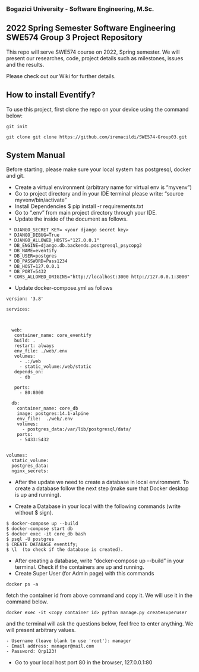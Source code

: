 
### Bogazici University - Software Engineering, M.Sc.

## 2022 Spring Semester Software Engineering SWE574 Group 3 Project Repository

This repo will serve SWE574 course on 2022, Spring semester. 
We will present our researches, code, project details such as milestones, issues and the results.

Please check out our Wiki for further details.

## How to install Eventify?

To use this project, first clone the repo on your device using the command below:

```git init```

```git clone git clone https://github.com/iremacildi/SWE574-Group03.git```

## System Manual

Before starting, please make sure your local system has postgresql, docker and git.

- Create a virtual environment (arbitrary name for virtual env is “myvenv”)
- Go to project directory and in your IDE terminal please write: “source myvenv/bin/activate”
- Install Dependencies $ pip install -r requirements.txt
- Go to “.env” from main project directory through your IDE. 
- Update the inside of the document as follows.
```
 * DJANGO_SECRET_KEY= <your django secret key>
 * DJANGO_DEBUG=True
 * DJANGO_ALLOWED_HOSTS="127.0.0.1"
 * DB_ENGINE=django.db.backends.postgresql_psycopg2
 * DB_NAME=eventify
 * DB_USER=postgres
 * DB_PASSWORD=Pass1234
 * DB_HOST=127.0.0.1
 * DB_PORT=5432
 * CORS_ALLOWED_ORIGINS="http://localhost:3000 http://127.0.0.1:3000"
 ```
 - Update docker-compose.yml as follows

```
version: '3.8'
 
services:


           
  web:
   container_name: core_eventify
   build: .
   restart: always
   env_file: ./web/.env
   volumes:
     - .:/web
     - static_volume:/web/static
   depends_on:
     - db 

   ports:
     - 80:8000
  
  db:
    container_name: core_db
    image: postgres:14.1-alpine
    env_file:  ./web/.env
    volumes:
      - postgres_data:/var/lib/postgresql/data/
    ports:
     - 5433:5432


volumes:
  static_volume:
  postgres_data:
  nginx_secrets:
```

 
 
- After the update we need to create a database in local environment. To create a database follow the next step (make sure that Docker desktop is up and running).

- Create a Database in your local with the following commands (write without $ sign).
```
$ docker-compose up --build
$ docker-compose start db 
$ docker exec -it core_db bash
$ psql -U postgres
$ CREATE DATABASE eventify;
$ \l  (to check if the database is created).
```

- After creating a database, write “docker-compose up --build” in your terminal. Check if the containers are up and running.
- Create Super User (for Admin page) with this commands
```
docker ps -a
```
fetch the container id from above command and copy it. We will use it in the command below.
```
docker exec -it <copy container id> python manage.py createsuperuser
```
and the terminal will ask the questions below, feel free to enter anything. We will present arbitrary values.
```
- Username (leave blank to use 'root'): manager
- Email address: manager@mail.com
- Password: Qrp123!
```
- Go to your local host port 80 in the browser, 127.0.0.1:80
